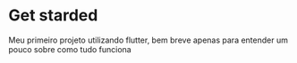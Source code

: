 # Get starded

Meu primeiro projeto utilizando flutter, bem breve apenas para entender um pouco sobre como tudo funciona
